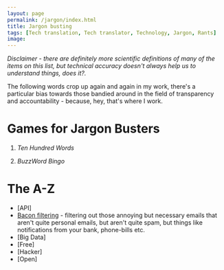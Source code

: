 ```yaml
---
layout: page
permalink: /jargon/index.html
title: Jargon busting
tags: [Tech translation, Tech translator, Technology, Jargon, Rants]
image:
---
```


*Disclaimer - there are definitely more scientific definitions of many of the items on this list, but technical accuracy doesn't always help us to understand things, does it?.*

The following words crop up again and again in my work, there's a particular bias towards those bandied around in the field of transparency and accountability - because, hey, that's where I work. 


# Games for Jargon Busters 

1. *Ten Hundred Words* 

2. *BuzzWord Bingo* 





# The A-Z 

* [API]
* [Bacon filtering](http://www.csmonitor.com/Innovation/Tech/2011/0613/How-to-manage-in-box-bacon) - filtering out those annoying but necessary emails that aren't quite personal emails, but aren't quite spam, but things like notifications from your bank, phone-bills etc. 
* [Big Data]
* [Free]
* [Hacker]
* [Open]
